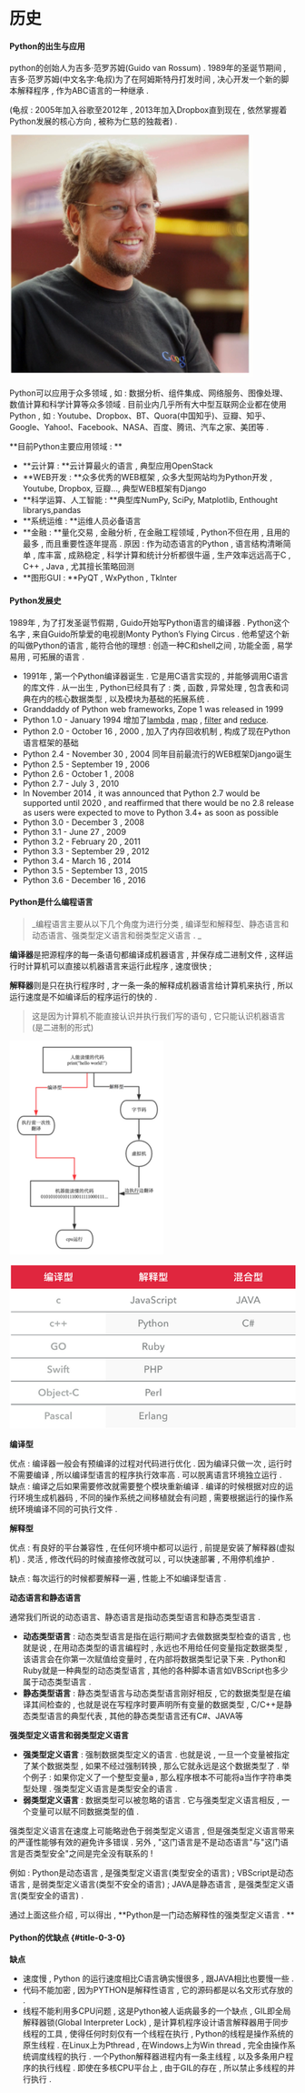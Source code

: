 # 历史

#### Python的出生与应用

python的创始人为吉多·范罗苏姆\(Guido van Rossum\) . 1989年的圣诞节期间 , 吉多·范罗苏姆\(中文名字:龟叔\)为了在阿姆斯特丹打发时间 , 决心开发一个新的脚本解释程序 , 作为ABC语言的一种继承 .

\(龟叔 : 2005年加入谷歌至2012年 , 2013年加入Dropbox直到现在 , 依然掌握着Python发展的核心方向 , 被称为仁慈的独裁者\) .

![](/assets/guidovanrossum.png)

Python可以应用于众多领域 , 如 : 数据分析、组件集成、网络服务、图像处理、数值计算和科学计算等众多领域 . 目前业内几乎所有大中型互联网企业都在使用Python , 如 : Youtube、Dropbox、BT、Quora\(中国知乎\)、豆瓣、知乎、Google、Yahoo!、Facebook、NASA、百度、腾讯、汽车之家、美团等 .

**目前Python主要应用领域 : **

* **云计算 : **云计算最火的语言 , 典型应用OpenStack
* **WEB开发 : **众多优秀的WEB框架 , 众多大型网站均为Python开发 , Youtube, Dropbox, 豆瓣..., 典型WEB框架有Django
* **科学运算、人工智能 : **典型库NumPy, SciPy, Matplotlib, Enthought librarys,pandas
* **系统运维 : **运维人员必备语言
* **金融 : **量化交易 , 金融分析 , 在金融工程领域 , Python不但在用 , 且用的最多 , 而且重要性逐年提高 . 原因 : 作为动态语言的Python , 语言结构清晰简单 , 库丰富 , 成熟稳定 , 科学计算和统计分析都很牛逼 , 生产效率远远高于C , C++ , Java , 尤其擅长策略回测
* **图形GUI : **PyQT , WxPython , TkInter

#### Python发展史

1989年 , 为了打发圣诞节假期 , Guido开始写Python语言的编译器 . Python这个名字 , 来自Guido所挚爱的电视剧Monty Python’s Flying Circus . 他希望这个新的叫做Python的语言 , 能符合他的理想 : 创造一种C和shell之间 , 功能全面 , 易学易用 , 可拓展的语言 .

* 1991年 , 第一个Python编译器诞生 . 它是用C语言实现的 , 并能够调用C语言的库文件 . 从一出生 , Python已经具有了 : 类 , 函数 , 异常处理 , 包含表和词典在内的核心数据类型 , 以及模块为基础的拓展系统 . 
* Granddaddy of Python web frameworks, Zope 1 was released in 1999
* Python 1.0 - January 1994 增加了[lambda](https://en.wikipedia.org/wiki/Lambda_calculus) , [map](https://en.wikipedia.org/wiki/Map_%28higher-order_function%29) , [filter](https://en.wikipedia.org/wiki/Filter_%28higher-order_function%29) and [reduce](https://en.wikipedia.org/wiki/Fold_%28higher-order_function%29).
* Python 2.0 - October 16 , 2000 , 加入了内存回收机制 , 构成了现在Python语言框架的基础
* Python 2.4 - November 30 , 2004 同年目前最流行的WEB框架Django诞生
* Python 2.5 - September 19 , 2006
* Python 2.6 - October 1 , 2008
* Python 2.7 - July 3 , 2010
* In November 2014 , it was announced that Python 2.7 would be supported until 2020 , and reaffirmed that there would be no 2.8 release as users were expected to move to Python 3.4+ as soon as possible
* Python 3.0 - December 3 , 2008
* Python 3.1 - June 27 , 2009
* Python 3.2 - February 20 , 2011
* Python 3.3 - September 29 , 2012
* Python 3.4 - March 16 , 2014
* Python 3.5 - September 13 , 2015
* Python 3.6 - December 16 , 2016

#### Python是什么编程语言

> _编程语言主要从以下几个角度为进行分类 , 编译型和解释型、静态语言和动态语言、强类型定义语言和弱类型定义语言 . _

**编译器**是把源程序的每一条语句都编译成机器语言 , 并保存成二进制文件 , 这样运行时计算机可以直接以机器语言来运行此程序 , 速度很快 ;

**解释器**则是只在执行程序时 , 才一条一条的解释成机器语言给计算机来执行 , 所以运行速度是不如编译后的程序运行的快的 .

> 这是因为计算机不能直接认识并执行我们写的语句 , 它只能认识机器语言\(是二进制的形式\)

![](/assets/pythonyuyan.png)

![](/assets/yuyanleixing.png)

**编译型**

优点 : 编译器一般会有预编译的过程对代码进行优化 . 因为编译只做一次 , 运行时不需要编译 , 所以编译型语言的程序执行效率高 . 可以脱离语言环境独立运行 .  
缺点 : 编译之后如果需要修改就需要整个模块重新编译 . 编译的时候根据对应的运行环境生成机器码 , 不同的操作系统之间移植就会有问题 , 需要根据运行的操作系统环境编译不同的可执行文件 .

**解释型**

优点 : 有良好的平台兼容性 , 在任何环境中都可以运行 , 前提是安装了解释器\(虚拟机\) . 灵活 , 修改代码的时候直接修改就可以 , 可以快速部署 , 不用停机维护 .

缺点 : 每次运行的时候都要解释一遍 , 性能上不如编译型语言 .

**动态语言和静态语言**

通常我们所说的动态语言、静态语言是指动态类型语言和静态类型语言 .

* **动态类型语言** : 动态类型语言是指在运行期间才去做数据类型检查的语言 , 也就是说 , 在用动态类型的语言编程时 , 永远也不用给任何变量指定数据类型 , 该语言会在你第一次赋值给变量时 , 在内部将数据类型记录下来 . Python和Ruby就是一种典型的动态类型语言 , 其他的各种脚本语言如VBScript也多少属于动态类型语言 . 
* **静态类型语言** : 静态类型语言与动态类型语言刚好相反 , 它的数据类型是在编译其间检查的 , 也就是说在写程序时要声明所有变量的数据类型 , C/C++是静态类型语言的典型代表 , 其他的静态类型语言还有C\#、JAVA等

**强类型定义语言和弱类型定义语言**

* **强类型定义语言** : 强制数据类型定义的语言 . 也就是说 , 一旦一个变量被指定了某个数据类型 , 如果不经过强制转换 , 那么它就永远是这个数据类型了 . 举个例子 : 如果你定义了一个整型变量a , 那么程序根本不可能将a当作字符串类型处理 . 强类型定义语言是类型安全的语言 . 
* **弱类型定义语言** : 数据类型可以被忽略的语言 . 它与强类型定义语言相反 , 一个变量可以赋不同数据类型的值 . 

强类型定义语言在速度上可能略逊色于弱类型定义语言 , 但是强类型定义语言带来的严谨性能够有效的避免许多错误 . 另外 ,  "这门语言是不是动态语言"与"这门语言是否类型安全"之间是完全没有联系的 !

例如 : Python是动态语言 , 是强类型定义语言\(类型安全的语言\) ; VBScript是动态语言 , 是弱类型定义语言\(类型不安全的语言\) ; JAVA是静态语言 , 是强类型定义语言\(类型安全的语言\) .

通过上面这些介绍 , 可以得出 , **Python是一门动态解释性的强类型定义语言 . **

#### P**ython的优缺点** {#title-0-3-0}

**缺点**

* 速度慢 , Python 的运行速度相比C语言确实慢很多 , 跟JAVA相比也要慢一些 . 
* 代码不能加密 , 因为PYTHON是解释性语言 , 它的源码都是以名文形式存放的 . 
* 线程不能利用多CPU问题 , 这是Python被人诟病最多的一个缺点 , GIL即全局解释器锁\(Global Interpreter Lock\) , 是计算机程序设计语言解释器用于同步线程的工具 , 使得任何时刻仅有一个线程在执行 , Python的线程是操作系统的原生线程 . 在Linux上为Pthread , 在Windows上为Win thread , 完全由操作系统调度线程的执行 . 一个Python解释器进程内有一条主线程 , 以及多条用户程序的执行线程 . 即使在多核CPU平台上 , 由于GIL的存在 , 所以禁止多线程的并行执行 . 




